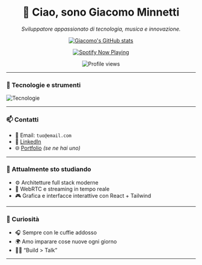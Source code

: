 <h1 align="center">👋 Ciao, sono Giacomo Minnetti</h1>

<p align="center">
  <em>Sviluppatore appassionato di tecnologia, musica e innovazione.</em>
</p>

<p align="center">
  <a href="https://github.com/anuraghazra/github-readme-stats">
    <img src="https://github-readme-stats.vercel.app/api?username=giacomo-minnetti&show_icons=true&theme=radical" alt="Giacomo's GitHub stats"/>
  </a>
</p>

<p align="center">
  <a href="https://github.com/kittinan/spotify-github-profile">
    <img src="https://spotify-github-profile.kittinanx.com/api/view?uid=n5gs7y94ghzvs1mtcrd5wj9dw&cover_image=true&theme=default&show_offline=false&background_color=121212&interchange=false" alt="Spotify Now Playing"/>
  </a>
</p>

<p align="center">
  <img src="https://komarev.com/ghpvc/?username=giacomo-minnetti" alt="Profile views" />
</p>

---

### 🚀 Tecnologie e strumenti

<img src="https://skillicons.dev/icons?i=js,ts,react,nodejs,html,css,mysql,git,github,linux,vite" alt="Tecnologie" />

---

### 📫 Contatti

- 📧 Email: `tuo@email.com`
- 💼 [LinkedIn](https://linkedin.com/in/giacomo-minnetti)
- 🌐 [Portfolio](https://giacomo-minnetti.dev) *(se ne hai uno)*

---

### 🧠 Attualmente sto studiando

- ⚙️ Architetture full stack moderne
- 🎥 WebRTC e streaming in tempo reale
- 🎮 Grafica e interfacce interattive con React + Tailwind

---

### 🧩 Curiosità

- 🎧 Sempre con le cuffie addosso
- 🌍 Amo imparare cose nuove ogni giorno
- 🧑‍💻 “Build > Talk”

---


